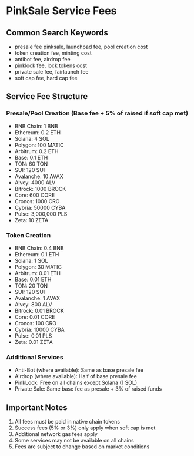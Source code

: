 # PinkSale Service Fees

## Common Search Keywords
- presale fee pinksale, launchpad fee, pool creation cost
- token creation fee, minting cost
- antibot fee, airdrop fee
- pinklock fee, lock tokens cost
- private sale fee, fairlaunch fee
- soft cap fee, hard cap fee

## Service Fee Structure

### Presale/Pool Creation (Base fee + 5% of raised if soft cap met)
- BNB Chain: 1 BNB
- Ethereum: 0.2 ETH
- Solana: 4 SOL
- Polygon: 100 MATIC
- Arbitrum: 0.2 ETH
- Base: 0.1 ETH
- TON: 60 TON
- SUI: 120 SUI
- Avalanche: 10 AVAX
- Alvey: 4000 ALV
- Bitrock: 1000 BROCK
- Core: 600 CORE
- Cronos: 1000 CRO
- Cybria: 50000 CYBA
- Pulse: 3,000,000 PLS
- Zeta: 10 ZETA

### Token Creation
- BNB Chain: 0.4 BNB
- Ethereum: 0.1 ETH
- Solana: 1 SOL
- Polygon: 30 MATIC
- Arbitrum: 0.01 ETH
- Base: 0.01 ETH
- TON: 20 TON
- SUI: 120 SUI
- Avalanche: 1 AVAX
- Alvey: 800 ALV
- Bitrock: 0.01 BROCK
- Core: 0.01 CORE
- Cronos: 100 CRO
- Cybria: 10000 CYBA
- Pulse: 0.01 PLS
- Zeta: 0.01 ZETA

### Additional Services
- Anti-Bot (where available): Same as base presale fee
- Airdrop (where available): Half of base presale fee
- PinkLock: Free on all chains except Solana (1 SOL)
- Private Sale: Same base fee as presale + 3% of raised funds

## Important Notes
1. All fees must be paid in native chain tokens
2. Success fees (5% or 3%) only apply when soft cap is met
3. Additional network gas fees apply
4. Some services may not be available on all chains
5. Fees are subject to change based on market conditions
